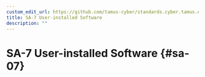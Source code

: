 ```yaml
---
custom_edit_url: https://github.com/tamus-cyber/standards.cyber.tamus.edu/tree/main/content/tamus.edu/TAMUS_profile.xml
title: SA-7 User-installed Software
description: ""
---
```


# SA-7 User-installed Software {#sa-07}

